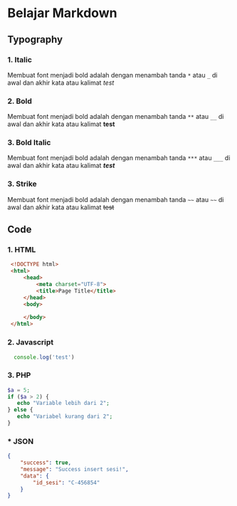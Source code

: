 # Belajar Markdown  

## Typography

### 1. Italic

Membuat font menjadi bold adalah dengan menambah tanda `*` atau `_` di awal dan akhir kata atau kalimat
*test* 

### 2. Bold

Membuat font menjadi bold adalah dengan menambah tanda `**` atau `__` di awal dan akhir kata atau kalimat
**test** 

### 3. Bold Italic

Membuat font menjadi bold adalah dengan menambah tanda `***` atau `___` di awal dan akhir kata atau kalimat
***test*** 

### 3. Strike

Membuat font menjadi bold adalah dengan menambah tanda `~~` atau `~~` di awal dan akhir kata atau kalimat
~~test~~ 

## Code

### 1. HTML
```html
 <!DOCTYPE html>
 <html>
     <head>
         <meta charset="UTF-8">
         <title>Page Title</title>
     </head>
     <body>
    
     </body>
 </html>  
```
  
### 2. Javascript
```javascript
  console.log('test')
```

### 3. PHP
```php
$a = 5;
if ($a > 2) {
   echo "Variable lebih dari 2";
} else {
   echo "Variabel kurang dari 2";
}
```
### * JSON
```json
{
    "success": true,
    "message": "Success insert sesi!",
    "data": {
        "id_sesi": "C-456854"
    }
}
```

<script src="https://code.jquery.com/jquery-3.2.1.min.js"
  integrity="sha256-hwg4gsxgFZhOsEEamdOYGBf13FyQuiTwlAQgxVSNgt4="
  crossorigin="anonymous">
  
  $a = 'test';
  alert($a)
  </script>

